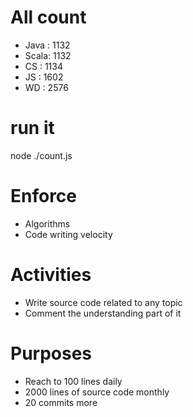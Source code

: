 # All count
- Java :	1132
- Scala:	1132
- CS   :	1134
- JS   :	1602
- WD   :	2576

# run it
node ./count.js
    
# Enforce
* Algorithms
* Code writing velocity

# Activities
* Write source code related to any topic
* Comment the understanding part of it
    
# Purposes
* Reach to 100 lines daily
* 2000 lines of source code monthly
* 20 commits more
